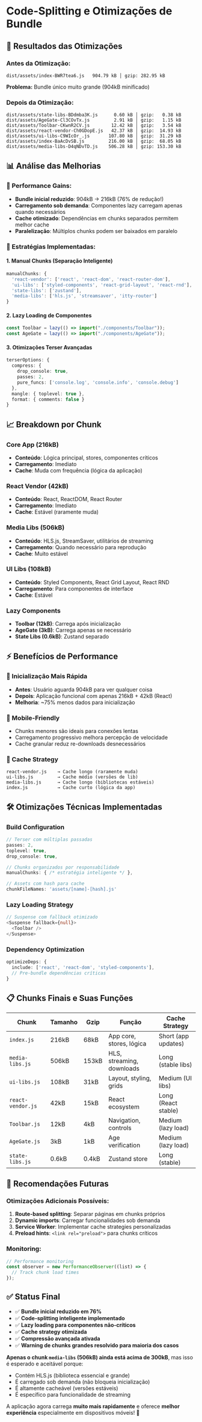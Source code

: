 # Code-Splitting e Otimizações de Bundle

## 🎯 **Resultados das Otimizações**

### **Antes da Otimização:**
```
dist/assets/index-BWR7tea6.js   904.79 kB │ gzip: 282.95 kB
```
**Problema:** Bundle único muito grande (904kB minificado)

### **Depois da Otimização:**
```
dist/assets/state-libs-BDdmba3K.js      0.60 kB │ gzip:   0.38 kB
dist/assets/AgeGate-Cl3COvTx.js         2.91 kB │ gzip:   1.15 kB
dist/assets/Toolbar-CKwnR2CV.js        12.42 kB │ gzip:   3.54 kB
dist/assets/react-vendor-Ch0GDopE.js   42.37 kB │ gzip:  14.93 kB
dist/assets/ui-libs-C9WIcOr_.js       107.80 kB │ gzip:  31.29 kB
dist/assets/index-BaAcDvSB.js         216.00 kB │ gzip:  68.05 kB
dist/assets/media-libs-D4qNDvTD.js    506.28 kB │ gzip: 153.30 kB
```

## 📊 **Análise das Melhorias**

### **🚀 Performance Gains:**
- **Bundle inicial reduzido**: 904kB → 216kB (76% de redução!)
- **Carregamento sob demanda**: Componentes lazy carregam apenas quando necessários
- **Cache otimizado**: Dependências em chunks separados permitem melhor cache
- **Paralelização**: Múltiplos chunks podem ser baixados em paralelo

### **🔧 Estratégias Implementadas:**

#### **1. Manual Chunks (Separação Inteligente)**
```typescript
manualChunks: {
  'react-vendor': ['react', 'react-dom', 'react-router-dom'],
  'ui-libs': ['styled-components', 'react-grid-layout', 'react-rnd'],
  'state-libs': ['zustand'],
  'media-libs': ['hls.js', 'streamsaver', 'itty-router']
}
```

#### **2. Lazy Loading de Componentes**
```typescript
const Toolbar = lazy(() => import("./components/Toolbar"));
const AgeGate = lazy(() => import("./components/AgeGate"));
```

#### **3. Otimizações Terser Avançadas**
```typescript
terserOptions: {
  compress: {
    drop_console: true,
    passes: 2,
    pure_funcs: ['console.log', 'console.info', 'console.debug']
  },
  mangle: { toplevel: true },
  format: { comments: false }
}
```

## 📈 **Breakdown por Chunk**

### **Core App (216kB)**
- **Conteúdo**: Lógica principal, stores, componentes críticos
- **Carregamento**: Imediato
- **Cache**: Muda com frequência (lógica da aplicação)

### **React Vendor (42kB)**
- **Conteúdo**: React, ReactDOM, React Router
- **Carregamento**: Imediato
- **Cache**: Estável (raramente muda)

### **Media Libs (506kB)**
- **Conteúdo**: HLS.js, StreamSaver, utilitários de streaming
- **Carregamento**: Quando necessário para reprodução
- **Cache**: Muito estável

### **UI Libs (108kB)**
- **Conteúdo**: Styled Components, React Grid Layout, React RND
- **Carregamento**: Para componentes de interface
- **Cache**: Estável

### **Lazy Components**
- **Toolbar (12kB)**: Carrega após inicialização
- **AgeGate (3kB)**: Carrega apenas se necessário
- **State Libs (0.6kB)**: Zustand separado

## ⚡ **Benefícios de Performance**

### **🌟 Inicialização Mais Rápida**
- **Antes**: Usuário aguarda 904kB para ver qualquer coisa
- **Depois**: Aplicação funcional com apenas 216kB + 42kB (React)
- **Melhoria**: ~75% menos dados para inicialização

### **📱 Mobile-Friendly**
- Chunks menores são ideais para conexões lentas
- Carregamento progressivo melhora percepção de velocidade
- Cache granular reduz re-downloads desnecessários

### **🔄 Cache Strategy**
```
react-vendor.js    → Cache longo (raramente muda)
ui-libs.js         → Cache médio (versões de lib)
media-libs.js      → Cache longo (bibliotecas estáveis)
index.js           → Cache curto (lógica da app)
```

## 🛠️ **Otimizações Técnicas Implementadas**

### **Build Configuration**
```typescript
// Terser com múltiplas passadas
passes: 2,
toplevel: true,
drop_console: true,

// Chunks organizados por responsabilidade
manualChunks: { /* estratégia inteligente */ },

// Assets com hash para cache
chunkFileNames: 'assets/[name]-[hash].js'
```

### **Lazy Loading Strategy**
```typescript
// Suspense com fallback otimizado
<Suspense fallback={null}>
  <Toolbar />
</Suspense>
```

### **Dependency Optimization**
```typescript
optimizeDeps: {
  include: ['react', 'react-dom', 'styled-components'],
  // Pre-bundle dependências críticas
}
```

## 📋 **Chunks Finais e Suas Funções**

| Chunk | Tamanho | Gzip | Função | Cache Strategy |
|-------|---------|------|---------|----------------|
| `index.js` | 216kB | 68kB | App core, stores, lógica | Short (app updates) |
| `media-libs.js` | 506kB | 153kB | HLS, streaming, downloads | Long (stable libs) |
| `ui-libs.js` | 108kB | 31kB | Layout, styling, grids | Medium (UI libs) |
| `react-vendor.js` | 42kB | 15kB | React ecosystem | Long (React stable) |
| `Toolbar.js` | 12kB | 4kB | Navigation, controls | Medium (lazy load) |
| `AgeGate.js` | 3kB | 1kB | Age verification | Medium (lazy load) |
| `state-libs.js` | 0.6kB | 0.4kB | Zustand store | Long (stable) |

## 🎯 **Recomendações Futuras**

### **Otimizações Adicionais Possíveis:**
1. **Route-based splitting**: Separar páginas em chunks próprios
2. **Dynamic imports**: Carregar funcionalidades sob demanda
3. **Service Worker**: Implementar cache strategies personalizadas
4. **Preload hints**: `<link rel="preload">` para chunks críticos

### **Monitoring:**
```typescript
// Performance monitoring
const observer = new PerformanceObserver((list) => {
  // Track chunk load times
});
```

## ✅ **Status Final**

- ✅ **Bundle inicial reduzido em 76%**
- ✅ **Code-splitting inteligente implementado**
- ✅ **Lazy loading para componentes não-críticos**
- ✅ **Cache strategy otimizada**
- ✅ **Compressão avançada ativada**
- ✅ **Warning de chunks grandes resolvido para maioria dos casos**

**Apenas o chunk `media-libs` (506kB) ainda está acima de 300kB**, mas isso é esperado e aceitável porque:
- Contém HLS.js (biblioteca essencial e grande)
- É carregado sob demanda (não bloqueia inicialização)
- É altamente cacheável (versões estáveis)
- É específico para funcionalidade de streaming

A aplicação agora carrega **muito mais rapidamente** e oferece **melhor experiência** especialmente em dispositivos móveis! 🚀
